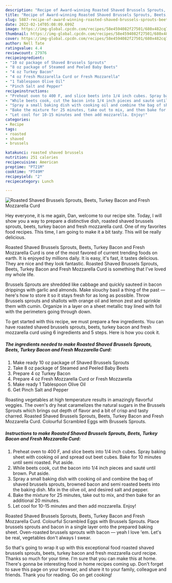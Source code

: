 ```yaml
---
description: "Recipe of Award-winning Roasted Shaved Brussels Sprouts, Beets, Turkey Bacon and Fresh Mozzarella Curd"
title: "Recipe of Award-winning Roasted Shaved Brussels Sprouts, Beets, Turkey Bacon and Fresh Mozzarella Curd"
slug: 5887-recipe-of-award-winning-roasted-shaved-brussels-sprouts-beets-turkey-bacon-and-fresh-mozzarella-curd
date: 2022-02-14T05:08:09.699Z
image: https://img-global.cpcdn.com/recipes/58e4594082f27501/680x482cq70/roasted-shaved-brussels-sprouts-beets-turkey-bacon-and-fresh-mozzarella-curd-recipe-main-photo.jpg
thumbnail: https://img-global.cpcdn.com/recipes/58e4594082f27501/680x482cq70/roasted-shaved-brussels-sprouts-beets-turkey-bacon-and-fresh-mozzarella-curd-recipe-main-photo.jpg
cover: https://img-global.cpcdn.com/recipes/58e4594082f27501/680x482cq70/roasted-shaved-brussels-sprouts-beets-turkey-bacon-and-fresh-mozzarella-curd-recipe-main-photo.jpg
author: Nell Tate
ratingvalue: 4.4
reviewcount: 27976
recipeingredient:
- "10 oz package of Shaved Brussels Sprouts"
- "8 oz package of Steamed and Peeled Baby Beets"
- "4 oz Turkey Bacon"
- "4 oz Fresh Mozzarella Curd or Fresh Mozzarella"
- "1 Tablespoon Olive Oil"
- "Pinch Salt and Pepper"
recipeinstructions:
- "Preheat oven to 400 F, and slice beets into 1/4 inch cubes. Spray baking sheet with cooking oil and spread out beet cubes. Bake for 10 minutes until semi roasted. Put aside."
- "While beets cook, cut the bacon into 1/4 inch pieces and sauté until brown. Put aside."
- "Spray a small baking dish with cooking oil and combine the bag of shaved brussels sprouts, browned bacon and semi roasted beets into the baking dish. Mix in the olive oil, and desired salt and pepper."
- "Bake the mixture for 25 minutes, take out to mix, and then bake for an additional 20 minutes."
- "Let cool for 10-15 minutes and then add mozzarella. Enjoy!"
categories:
- Recipe
tags:
- roasted
- shaved
- brussels

katakunci: roasted shaved brussels 
nutrition: 251 calories
recipecuisine: American
preptime: "PT21M"
cooktime: "PT49M"
recipeyield: "2"
recipecategory: Lunch

---
```



![Roasted Shaved Brussels Sprouts, Beets, Turkey Bacon and Fresh Mozzarella Curd](https://img-global.cpcdn.com/recipes/58e4594082f27501/680x482cq70/roasted-shaved-brussels-sprouts-beets-turkey-bacon-and-fresh-mozzarella-curd-recipe-main-photo.jpg)

Hey everyone, it is me again, Dan, welcome to our recipe site. Today, I will show you a way to prepare a distinctive dish, roasted shaved brussels sprouts, beets, turkey bacon and fresh mozzarella curd. One of my favorites food recipes. This time, I am going to make it a bit tasty. This will be really delicious.

Roasted Shaved Brussels Sprouts, Beets, Turkey Bacon and Fresh Mozzarella Curd is one of the most favored of current trending foods on earth. It is enjoyed by millions daily. It is easy, it's fast, it tastes delicious. They are nice and they look fantastic. Roasted Shaved Brussels Sprouts, Beets, Turkey Bacon and Fresh Mozzarella Curd is something that I've loved my whole life.

Brussels Sprouts are shredded like cabbage and quickly sauteed in bacon drippings with garlic and almonds. Make slouchy basil a thing of the past — here&#39;s how to store it so it stays fresh for as long as possible. Throw Brussels sprouts and shallots with orange oil and lemon zest and sprinkle them with cumin. Organize in a layer on a sheet metallic tray lined with foil with the perimeters going through down.


To get started with this recipe, we must prepare a few ingredients. You can have roasted shaved brussels sprouts, beets, turkey bacon and fresh mozzarella curd using 6 ingredients and 5 steps. Here is how you cook it.

<!--inarticleads1-->

##### The ingredients needed to make Roasted Shaved Brussels Sprouts, Beets, Turkey Bacon and Fresh Mozzarella Curd:

1. Make ready 10 oz package of Shaved Brussels Sprouts
1. Take 8 oz package of Steamed and Peeled Baby Beets
1. Prepare 4 oz Turkey Bacon
1. Prepare 4 oz Fresh Mozzarella Curd or Fresh Mozzarella
1. Make ready 1 Tablespoon Olive Oil
1. Get Pinch Salt and Pepper


Roasting vegetables at high temperature results in amazingly flavorful veggies. The oven&#39;s dry heat caramelizes the natural sugars in the Brussels Sprouts which brings out depth of flavor and a bit of crisp and tasty charred. Roasted Shaved Brussels Sprouts, Beets, Turkey Bacon and Fresh Mozzarella Curd. Colourful Scrambled Eggs with Brussels Sprouts. 

<!--inarticleads2-->

##### Instructions to make Roasted Shaved Brussels Sprouts, Beets, Turkey Bacon and Fresh Mozzarella Curd:

1. Preheat oven to 400 F, and slice beets into 1/4 inch cubes. Spray baking sheet with cooking oil and spread out beet cubes. Bake for 10 minutes until semi roasted. Put aside.
1. While beets cook, cut the bacon into 1/4 inch pieces and sauté until brown. Put aside.
1. Spray a small baking dish with cooking oil and combine the bag of shaved brussels sprouts, browned bacon and semi roasted beets into the baking dish. Mix in the olive oil, and desired salt and pepper.
1. Bake the mixture for 25 minutes, take out to mix, and then bake for an additional 20 minutes.
1. Let cool for 10-15 minutes and then add mozzarella. Enjoy!


Roasted Shaved Brussels Sprouts, Beets, Turkey Bacon and Fresh Mozzarella Curd. Colourful Scrambled Eggs with Brussels Sprouts. Place brussels sprouts and bacon in a single layer onto the prepared baking sheet. Oven-roasted brussels sprouts with bacon — yeah I love &#39;em. Let&#39;s be real, vegetables don&#39;t always I swear. 

So that's going to wrap it up with this exceptional food roasted shaved brussels sprouts, beets, turkey bacon and fresh mozzarella curd recipe. Thanks so much for your time. I'm sure that you can make this at home. There's gonna be interesting food in home recipes coming up. Don't forget to save this page on your browser, and share it to your family, colleague and friends. Thank you for reading. Go on get cooking!
